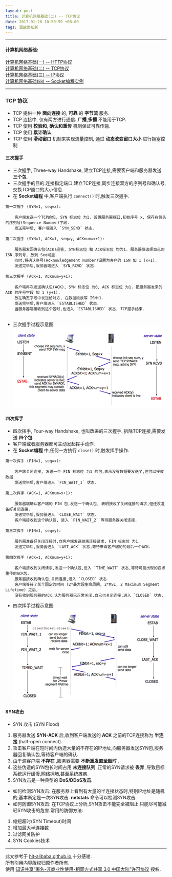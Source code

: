 ```yaml
---
layout: post
title: 计算机网络基础(二) -- TCP协议
date: 2017-01-26 10:59:59 +08:00
tags: 温故而知新
---
```


***

#### 计算机网络基础:

[计算机网络基础(一) -- HTTP协议][http_basic]  
[计算机网络基础(二) -- TCP协议][tcp_basic]  
[计算机网络基础(三) -- IP协议][ip_basic]  
[计算机网络基础(四) -- Socket编程实例][socket_programming]  

***

### TCP 协议

* TCP 提供一种 **面向连接** 的, **可靠** 的 **字节流** 服务.
* TCP 连接中, 仅有两方进行通信. **广播,多播** 不能用于TCP.
* TCP 使用 **校验和**, **确认和重传** 机制保证可靠传输.
* TCP 使用 **累计确认**.
* TCP 使用 **滑动窗口** 机制来实现流量控制, 通过 **动态改变窗口大小** 进行拥塞控制

#### 三次握手

* 三次握手, Three-way Handshake, 建立TCP连接,需要客户端和服务器发送 **三个包**.
* 三次握手的目的.连接指定端口,建立TCP连接,同步连接双方的序列号和确认号, 交换TCP窗口的大小信息.
* 在 **Socket编程** 中,客户端执行 `connect()` 时,触发三次握手.

```
第一次握手 (SYN=1, seq=x):

	客户端发送一个TCP的包, SYN 标志位 为1. 设置服务器端口,初始序号 x, 保存在包头的序列号(Sequence Number)字段.
	发送完毕后, 客户端进入 `SYN_SEND` 状态.
	
第二次握手 (SYN=1, ACK=1, seq=y, ACKnum=x+1):

	服务器发回确认包(ACK)应答, SYN标志位 和 ACK标志位 均为1. 服务器端选择自己的 ISN 序列号, 放到 Seq域里.
	同时,将确认序号(Acknowledgement Number)设置为客户的 ISN 加 1 (x+1).
	发送完毕后,服务器端进入 `SYN_RCVD` 状态.
	
第三次握手 (ACK=1, ACKnum=y+1):

	客户端再次发送确认包(ACK), SYN 标志位 为0, ACK 标志位 为1. 把服务器发来的 ACK 的序号字段 加 1 (y+1).
	放在确定字段中发送给对方, 在数据段放写 ISN+1.
	发送完毕后,客户端进入 `ESTABLISHED` 状态.
	当服务器端接收到这个包时,也进入 `ESTABLISHED` 状态, TCP握手结束.
	
```

* 三次握手过程示意图:
![三次握手过程示意图][three_way_handshake]

#### 四次挥手

* 四次挥手, Four-way Handshake, 也叫改进的三次握手. 拆除TCP连接,需要发送 **四个包**.
* 客户端或者服务器都可主动发起挥手动作.
* 在 **Socket编程** 中,任何一方执行 `close()` 时,触发挥手操作.

```
第一次挥手 (FIN=1, seq=x):

	客户端关闭连接, 发送一个 FIN 标志位 为1 的包,表示没有数据要发送了,但可以接收数据.
	发送完毕后,客户端进入 `FIN_WAIT_1` 状态.	

第二次挥手 (ACK=1, ACKnum=x+1):

	服务器端确认客户端的 FIN 包,发送一个确认包, 表明接收了关闭连接的请求,但还没准备好关闭连接.
	发送完毕后,服务器进入 `CLOSE_WAIT` 状态.
	客户端接收到这个确认包, 进入 `FIN_WAIT_2` 等待服务器关闭连接.

第三次挥手 (FIN=1, seq=y):

	服务器准备好关闭连接时,向客户端发送结束连接请求, FIN 标志位 为1.
	发送完毕后,服务器进入 `LAST_ACK` 状态,等待来自客户端的的最后一个ACK.

第四次挥手 (ACK=1, ACKnum=y+1):

	客户端接收到关闭请求,发送一个确认包,进入 `TIME_WAIT` 状态,等待可能出现的要求重传的ACK包.
	服务器接收到确认包,关闭连接,进入 `CLOSED` 状态.
	客户端等待了某个固定的时间 (2*最大段生命周期, 2*MSL, 2 Maximum Segment Lifetime) 之后,
	没有收到服务器的ACK,认为服务器已正常关闭,自己也关闭连接,进入 `CLOSED` 状态.

```

* 四次挥手过程示意图:
![四次挥手过程示意图][four_way_handshake]

#### SYN攻击

* SYN 攻击 (SYN Flood)
1. 服务器发送 **SYN-ACK** 后,收到客户端发送的 **ACK** 之前的TCP连接称为 **半连接** (half-open connect).
2. 攻击客户端在短时间内伪造大量的不存在的IP地址,向服务器发送SYN包,服务器回复确认包,等待客户端的确认.
3. 由于源客户端 **不存在** ,服务器需要 **不断重发直至超时** .
4. 这些伪造的SYN包长时间占用 **未连接队列** ,正常的SYN请求被 **丢弃** ,导致目标系统运行缓慢,网络拥堵,甚至系统瘫痪.
5. SYN攻击是一种典型的 **DoS/DDoS攻击**.

* 如何检测SYN攻击: 在服务器上看到有大量的半连接状态时,特别IP地址是随机的,基本断定是一次SYN攻击. **netstats** 命令可以检测SYN攻击.
* 如何防御SYN攻击: 在TCP协议上分析,SYN攻击不能完全被阻止.只能尽可能减轻SYN攻击的危害.常用的防御方法:
1. 缩短超时(SYN Timeout)时间
2. 增加最大半连接数
3. 过滤网关防护
4. SYN Cookies技术

***

此文参考于 [hit-alibaba.github.io][hit-alibaba.github.io],十分感谢.  
所有引用内容版权归原作者所有.  
使用 [知识共享“署名-非商业性使用-相同方式共享 3.0 中国大陆”许可协议][Lisence] 授权.

[hit-alibaba.github.io]: https://hit-alibaba.github.io/interview/
[Lisence]: https://creativecommons.org/licenses/by-nc-sa/3.0/cn/

[http_basic]: /2017/01/basics-about-network-1-http/
[tcp_basic]: /2017/01/basics-about-network-2-tcp/
[ip_basic]: /2017/01/basics-about-network-3-ip/
[socket_programming]: /2017/01/basics-about-network-4-socket-programming/

[three_way_handshake]: /assets/images/network/tcp-connection-made-three-way-handshake.png 'three_way_handshake'
[four_way_handshake]: /assets/images/network/tcp-connection-closed-four-way-handshake.png 'four_way_handshake'